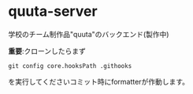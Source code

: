 # quuta-server

学校のチーム制作品"quuta"のバックエンド(製作中)　　

**重要**:クローンしたらまず

```
git config core.hooksPath .githooks
```
を実行してくださいコミット時にformatterが作動します。